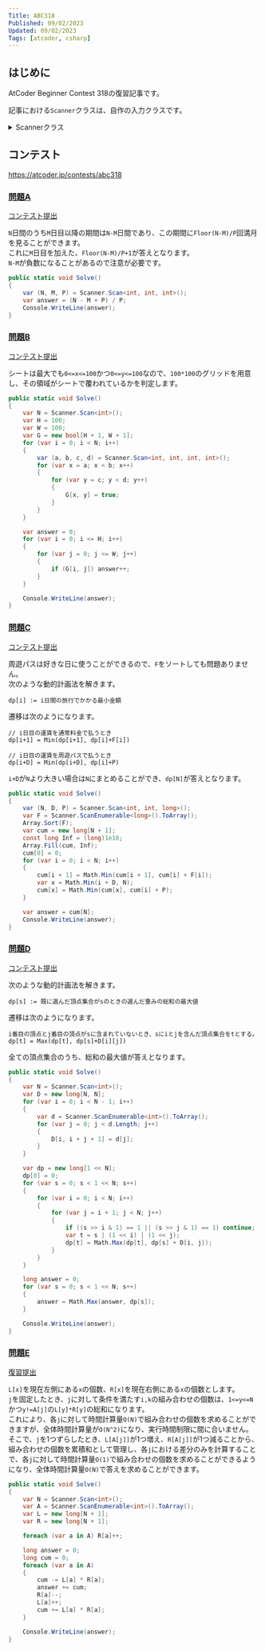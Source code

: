 ```yaml
---
Title: ABC318
Published: 09/02/2023
Updated: 09/02/2023
Tags: [atcoder, csharp]
---
```


## はじめに

AtCoder Beginner Contest 318の復習記事です。

記事における`Scanner`クラスは、自作の入力クラスです。

<details>
<summary>Scannerクラス</summary>

```csharp
public static class Scanner
{
    public static T Scan<T>() where T : IConvertible => Convert<T>(ScanStringArray()[0]);
    public static (T1, T2) Scan<T1, T2>() where T1 : IConvertible where T2 : IConvertible
    {
        var input = ScanStringArray();
        return (Convert<T1>(input[0]), Convert<T2>(input[1]));
    }
    public static (T1, T2, T3) Scan<T1, T2, T3>() where T1 : IConvertible where T2 : IConvertible where T3 : IConvertible
    {
        var input = ScanStringArray();
        return (Convert<T1>(input[0]), Convert<T2>(input[1]), Convert<T3>(input[2]));
    }
    public static (T1, T2, T3, T4) Scan<T1, T2, T3, T4>() where T1 : IConvertible where T2 : IConvertible where T3 : IConvertible where T4 : IConvertible
    {
        var input = ScanStringArray();
        return (Convert<T1>(input[0]), Convert<T2>(input[1]), Convert<T3>(input[2]), Convert<T4>(input[3]));
    }
    public static (T1, T2, T3, T4, T5) Scan<T1, T2, T3, T4, T5>() where T1 : IConvertible where T2 : IConvertible where T3 : IConvertible where T4 : IConvertible where T5 : IConvertible
    {
        var input = ScanStringArray();
        return (Convert<T1>(input[0]), Convert<T2>(input[1]), Convert<T3>(input[2]), Convert<T4>(input[3]), Convert<T5>(input[4]));
    }
    public static (T1, T2, T3, T4, T5, T6) Scan<T1, T2, T3, T4, T5, T6>() where T1 : IConvertible where T2 : IConvertible where T3 : IConvertible where T4 : IConvertible where T5 : IConvertible where T6 : IConvertible
    {
        var input = ScanStringArray();
        return (Convert<T1>(input[0]), Convert<T2>(input[1]), Convert<T3>(input[2]), Convert<T4>(input[3]), Convert<T5>(input[4]), Convert<T6>(input[5]));
    }
    public static IEnumerable<T> ScanEnumerable<T>() where T : IConvertible => ScanStringArray().Select(Convert<T>);
    private static string[] ScanStringArray()
    {
        var line = Console.ReadLine()?.Trim() ?? string.Empty;
        return string.IsNullOrEmpty(line) ? Array.Empty<string>() : line.Split(' ');
    }
    private static T Convert<T>(string value) where T : IConvertible => (T)System.Convert.ChangeType(value, typeof(T));
}
```

</details>

## コンテスト

<https://atcoder.jp/contests/abc318>

### [問題A](https://atcoder.jp/contests/abc318/tasks/abc318_a)

[コンテスト提出](https://atcoder.jp/contests/ABC318/submissions/45132398)

`N`日間のうち`M`日目以降の期間は`N-M`日間であり、この期間に`Floor(N-M)/P`回満月を見ることができます。  
これに`M`日目を加えた、`Floor(N-M)/P+1`が答えとなります。  
`N-M`が負数になることがあるので注意が必要です。

```csharp
public static void Solve()
{
    var (N, M, P) = Scanner.Scan<int, int, int>();
    var answer = (N - M + P) / P;
    Console.WriteLine(answer);
}
```

### [問題B](https://atcoder.jp/contests/abc318/tasks/abc318_b)

[コンテスト提出](https://atcoder.jp/contests/ABC318/submissions/45136636)

シートは最大でも`0<=x<=100`かつ`0<=y<=100`なので、`100*100`のグリッドを用意し、その領域がシートで覆われているかを判定します。

```csharp
public static void Solve()
{
    var N = Scanner.Scan<int>();
    var H = 100;
    var W = 100;
    var G = new bool[H + 1, W + 1];
    for (var i = 0; i < N; i++)
    {
        var (a, b, c, d) = Scanner.Scan<int, int, int, int>();
        for (var x = a; x < b; x++)
        {
            for (var y = c; y < d; y++)
            {
                G[x, y] = true;
            }
        }
    }

    var answer = 0;
    for (var i = 0; i <= H; i++)
    {
        for (var j = 0; j <= W; j++)
        {
            if (G[i, j]) answer++;
        }
    }

    Console.WriteLine(answer);
}
```

### [問題C](https://atcoder.jp/contests/abc318/tasks/abc318_c)

[コンテスト提出](https://atcoder.jp/contests/ABC318/submissions/45140727)

周遊パスは好きな日に使うことができるので、`F`をソートしても問題ありません。  
次のような動的計画法を解きます。

```text
dp[i] := i日間の旅行でかかる最小金額
```

遷移は次のようになります。

```text
// i日目の運賃を通常料金で払うとき
dp[i+1] = Min(dp[i+1], dp[i]+F[i])

// i日目の運賃を周遊パスで払うとき
dp[i+D] = Min(dp[i+D], dp[i]+P)
```

`i+D`が`N`より大きい場合は`N`にまとめることができ、`dp[N]`が答えとなります。

```csharp
public static void Solve()
{
    var (N, D, P) = Scanner.Scan<int, int, long>();
    var F = Scanner.ScanEnumerable<long>().ToArray();
    Array.Sort(F);
    var cum = new long[N + 1];
    const long Inf = (long)1e18;
    Array.Fill(cum, Inf);
    cum[0] = 0;
    for (var i = 0; i < N; i++)
    {
        cum[i + 1] = Math.Min(cum[i + 1], cum[i] + F[i]);
        var x = Math.Min(i + D, N);
        cum[x] = Math.Min(cum[x], cum[i] + P);
    }

    var answer = cum[N];
    Console.WriteLine(answer);
}
```

### [問題D](https://atcoder.jp/contests/abc318/tasks/abc318_d)

[コンテスト提出](https://atcoder.jp/contests/ABC318/submissions/45149396)

次のような動的計画法を解きます。

```text
dp[s] := 既に選んだ頂点集合がsのときの選んだ重みの総和の最大値
```

遷移は次のようになります。

```text
i番目の頂点とj番目の頂点がsに含まれていないとき、sにiとjを含んだ頂点集合をtとする。
dp[t] = Max(dp[t], dp[s]+D[i][j])
```

全ての頂点集合のうち、総和の最大値が答えとなります。

```csharp
public static void Solve()
{
    var N = Scanner.Scan<int>();
    var D = new long[N, N];
    for (var i = 0; i < N - 1; i++)
    {
        var d = Scanner.ScanEnumerable<int>().ToArray();
        for (var j = 0; j < d.Length; j++)
        {
            D[i, i + j + 1] = d[j];
        }
    }

    var dp = new long[1 << N];
    dp[0] = 0;
    for (var s = 0; s < 1 << N; s++)
    {
        for (var i = 0; i < N; i++)
        {
            for (var j = i + 1; j < N; j++)
            {
                if ((s >> i & 1) == 1 || (s >> j & 1) == 1) continue;
                var t = s | (1 << i) | (1 << j);
                dp[t] = Math.Max(dp[t], dp[s] + D[i, j]);
            }
        }
    }

    long answer = 0;
    for (var s = 0; s < 1 << N; s++)
    {
        answer = Math.Max(answer, dp[s]);
    }

    Console.WriteLine(answer);
}
```

### [問題E](https://atcoder.jp/contests/abc318/tasks/abc318_e)

[復習提出](https://atcoder.jp/contests/ABC318/submissions/45196083)

`L[x]`を現在左側にある`x`の個数、`R[x]`を現在右側にある`x`の個数とします。  
`j`を固定したとき、`j`に対して条件を満たす`i,k`の組み合わせの個数は、`1<=y<=N`かつ`y!=A[j]`の`L[y]*R[y]`の総和になります。  
これにより、各`j`に対して時間計算量`O(N)`で組み合わせの個数を求めることができますが、全体時間計算量が`O(N^2)`になり、実行時間制限に間に合いません。  
そこで、`j`を1つずらしたとき、`L[A[j]]`が1つ増え、`R[A[j]]`が1つ減ることから、組み合わせの個数を累積和として管理し、各`j`における差分のみを計算することで、各`j`に対して時間計算量`O(1)`で組み合わせの個数を求めることができるようになり、全体時間計算量`O(N)`で答えを求めることができます。

```csharp
public static void Solve()
{
    var N = Scanner.Scan<int>();
    var A = Scanner.ScanEnumerable<int>().ToArray();
    var L = new long[N + 1];
    var R = new long[N + 1];

    foreach (var a in A) R[a]++;

    long answer = 0;
    long cum = 0;
    foreach (var a in A)
    {
        cum -= L[a] * R[a];
        answer += cum;
        R[a]--;
        L[a]++;
        cum += L[a] * R[a];
    }

    Console.WriteLine(answer);
}
```
